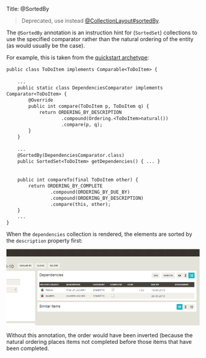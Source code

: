 Title: @SortedBy

> Deprecated, use instead [@CollectionLayout#sortedBy](./CollectionLayout.html).

The `@SortedBy` annotation is an instruction hint for (`SortedSet`) collections to use the specified comparator rather than the natural ordering of the entity
(as would usually be the case).

For example, this is taken from the [quickstart archetype](../../../getting-started/quickstart-archetype.html):


    public class ToDoItem implements Comparable<ToDoItem> {

        ...
        public static class DependenciesComparator implements Comparator<ToDoItem> {
            @Override
            public int compare(ToDoItem p, ToDoItem q) {
                return ORDERING_BY_DESCRIPTION
                        .compound(Ordering.<ToDoItem>natural())
                        .compare(p, q);
            }
        }

        ...    
        @SortedBy(DependenciesComparator.class)
        public SortedSet<ToDoItem> getDependencies() { ... }


        public int compareTo(final ToDoItem other) {
            return ORDERING_BY_COMPLETE
                    .compound(ORDERING_BY_DUE_BY)
                    .compound(ORDERING_BY_DESCRIPTION)
                    .compare(this, other);
        }
        ...
    }

When the `dependencies` collection is rendered, the elements are sorted by the `description` property first:

![](images/sortedby-dependencies.png)

Without this annotation, the order would have been inverted (because the natural ordering places items not completed before those items that have been completed.
